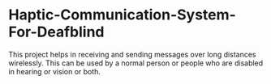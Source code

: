# Haptic-Communication-System-For-Deafblind
This project helps in receiving and sending messages over long distances wirelessly. This can be used by a normal person or people who are disabled in hearing or vision or both.

